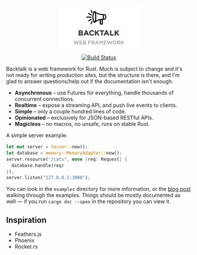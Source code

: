 <p align="center">
  <img src="https://raw.githubusercontent.com/lord/img/master/logo-backtalk.png" alt="Backtalk: API Web Server" width="226">
  <br>
  <a href="https://travis-ci.org/lord/backtalk"><img src="https://travis-ci.org/lord/backtalk.svg?branch=master" alt="Build Status"></a>
  <!--<a href="https://crates.io/crates/backtalk"><img src="https://img.shields.io/crates/v/backtalk.svg" alt="Crate Info"></a>
  <a href="https://docs.rs/backtalk"><img src="https://img.shields.io/badge/docs.rs-visit-brightgreen.svg" alt="Documentation"></a>-->
</p>

Backtalk is a web framework for Rust. Much is subject to change and it's not ready for writing production sites, but the structure is there, and I'm glad to answer questions/help out if the documentation isn't enough.

- **Asynchronous** – use Futures for everything, handle thousands of concurrent connections.
- **Realtime** – expose a streaming API, and push live events to clients.
- **Simple** – only a couple hundred lines of code.
- **Opinionated** – exclusively for JSON-based RESTful APIs.
- **Magicless** – no macros, no unsafe, runs on stable Rust.

A simple server example:

```rust
let mut server = Server::new();
let database = memory::MemoryAdapter::new();
server.resource("/cats", move |req: Request| {
  database.handle(req)
});
server.listen("127.0.0.1:3000");
```

You can look in the `examples` directory for more information, or the [blog post](https://lord.io/blog/2017/backtalk) walking through the examples. Things should be mostly documented as well — if you run `cargo doc --open` in the repository you can view it.

## Inspiration

- Feathers.js
- Phoenix
- Rocket.rs
